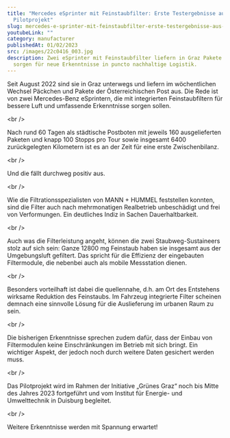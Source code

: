 ```yaml
---
title: "Mercedes eSprinter mit Feinstaubfilter: Erste Testergebnisse aus Grazer
  Pilotprojekt"
slug: mercedes-e-sprinter-mit-feinstaubfilter-erste-testergebnisse-aus-grazer-pilotprojekt
youtubeLink: ""
category: manufacturer
publishedAt: 01/02/2023
src: /images/22c0416_003.jpg
description: Zwei eSprinter mit Feinstaubfilter liefern in Graz Pakete aus und
  sorgen für neue Erkenntnisse in puncto nachhaltige Logistik.
---
```

Seit August 2022 sind sie in Graz unterwegs und liefern im wöchentlichen Wechsel Päckchen und Pakete der Österreichischen Post aus. Die Rede ist von zwei Mercedes-Benz eSprintern, die mit integrierten Feinstaubfiltern für bessere Luft und umfassende Erkenntnisse sorgen sollen.

<﻿br />

Nach rund 60 Tagen als städtische Postboten mit jeweils 160 ausgelieferten Paketen und knapp 100 Stopps pro Tour sowie insgesamt 6400 zurückgelegten Kilometern ist es an der Zeit für eine erste Zwischenbilanz.

<﻿br />

Und die fällt durchweg positiv aus.

<﻿br />

Wie die Filtrationsspezialisten von MANN + HUMMEL feststellen konnten, sind die Filter auch nach mehrmonatigen Realbetrieb unbeschädigt und frei von Verformungen. Ein deutliches Indiz in Sachen Dauerhaltbarkeit.

<﻿br />

Auch was die Filterleistung angeht, können die zwei Staubweg-Sustaineers stolz auf sich sein: Ganze 12800 mg Feinstaub haben sie insgesamt aus der Umgebungsluft gefiltert. Das spricht für die Effizienz der eingebauten Filtermodule, die nebenbei auch als mobile Messstation dienen.

<﻿br />

Besonders vorteilhaft ist dabei die quellennahe, d.h. am Ort des Entstehens wirksame Reduktion des Feinstaubs. Im Fahrzeug integrierte Filter scheinen demnach eine sinnvolle Lösung für die Auslieferung im urbanen Raum zu sein.

<﻿br />

Die bisherigen Erkenntnisse sprechen zudem dafür, dass der Einbau von Filtermodulen keine Einschränkungen im Betrieb mit sich bringt. Ein wichtiger Aspekt, der jedoch noch durch weitere Daten gesichert werden muss.

<﻿br />

Das Pilotprojekt wird im Rahmen der Initiative „Grünes Graz“ noch bis Mitte des Jahres 2023 fortgeführt und vom Institut für Energie- und Umwelttechnik in Duisburg begleitet.

<﻿br />

Weitere Erkenntnisse werden mit Spannung erwartet!
